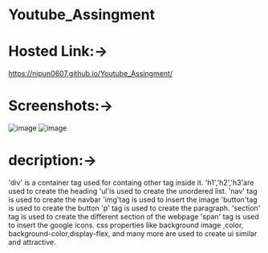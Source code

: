 # Youtube_Assingment
# Hosted Link:->
https://nipun0607.github.io/Youtube_Assingment/
# Screenshots:->
![image](https://github.com/nipun0607/Youtube_Assingment/assets/126556793/05054559-ec0c-41db-b551-af99ef370ffd)
![image](https://github.com/nipun0607/Youtube_Assingment/assets/126556793/ce7ba8b5-22eb-42cb-a90a-ae988f8d7bcc)
# decription:->
'div' is a container tag used for containg other tag inside it.
'h1','h2','h3'are used to create the heading
'ul'is used to create the unordered list.
'nav' tag is used to create the navbar
'img'tag is used to insert the image
'button'tag is used to create the button
'p' tag is used to create the paragraph.
'section' tag is used to create the different section of the webpage
'span' tag is used to insert the google icons.
css properties like background image ,color, background-color,display-flex, and many more are used to create ui similar and attractive.
